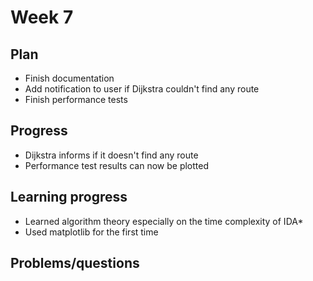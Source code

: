# Week 7

## Plan
- Finish documentation
- Add notification to user if Dijkstra couldn't find any route
- Finish performance tests

## Progress
- Dijkstra informs if it doesn't find any route
- Performance test results can now be plotted



## Learning progress
- Learned algorithm theory especially on the time complexity of IDA*
- Used matplotlib for the first time 


## Problems/questions
